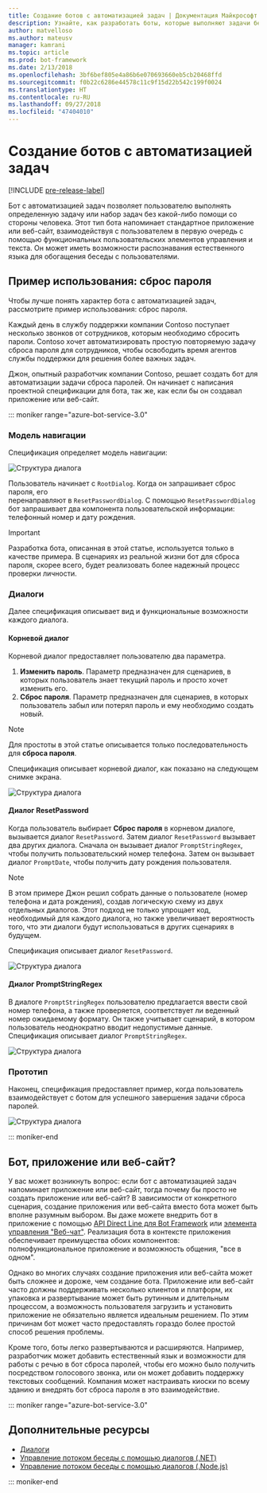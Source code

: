 ```yaml
---
title: Создание ботов с автоматизацией задач | Документация Майкрософт
description: Узнайте, как разработать боты, которые выполняют задачи без дальнейшего вмешательства человека.
author: matvelloso
ms.author: mateusv
manager: kamrani
ms.topic: article
ms.prod: bot-framework
ms.date: 2/13/2018
ms.openlocfilehash: 3bf6bef805e4a86b6e070693660eb5cb20468ffd
ms.sourcegitcommit: f0b22c6286e44578c11c9f15d22b542c199f0024
ms.translationtype: HT
ms.contentlocale: ru-RU
ms.lasthandoff: 09/27/2018
ms.locfileid: "47404010"
---
```

# <a name="create-task-automation-bots"></a>Создание ботов с автоматизацией задач

[!INCLUDE [pre-release-label](./includes/pre-release-label-v3.md)]

Бот с автоматизацией задач позволяет пользователю выполнять определенную задачу или набор задач без какой-либо помощи со стороны человека. Этот тип бота напоминает стандартное приложение или веб-сайт, взаимодействуя с пользователем в первую очередь с помощью функциональных пользовательских элементов управления и текста. Он может иметь возможности распознавания естественного языка для обогащения беседы с пользователями. 

## <a name="example-use-case-password-reset"></a>Пример использования: сброс пароля

Чтобы лучше понять характер бота с автоматизацией задач, рассмотрите пример использования: сброс пароля. 

Каждый день в службу поддержки компании Contoso поступает несколько звонков от сотрудников, которым необходимо сбросить пароли. Contoso хочет автоматизировать простую повторяемую задачу сброса пароля для сотрудников, чтобы освободить время агентов службы поддержки для решения более важных задач. 

Джон, опытный разработчик компании Contoso, решает создать бот для автоматизации задачи сброса паролей. Он начинает с написания проектной спецификации для бота, так же, как если бы он создавал приложение или веб-сайт. 

::: moniker range="azure-bot-service-3.0"

### <a name="navigation-model"></a>Модель навигации

Спецификация определяет модель навигации:

![Структура диалога](~/media/bot-service-design-pattern-task-automation/simple-task1.png)

Пользователь начинает с `RootDialog`. Когда он запрашивает сброс пароля, его  
перенаправляют в `ResetPasswordDialog`. С помощью `ResetPasswordDialog` бот запрашивает два компонента пользовательской информации: телефонный номер и дату рождения. 

> [!IMPORTANT]
> Разработка бота, описанная в этой статье, используется только в качестве примера. В сценариях из реальной жизни бот для сброса пароля, скорее всего, будет реализовать более надежный процесс проверки личности.

### <a name="dialogs"></a>Диалоги

Далее спецификация описывает вид и функциональные возможности каждого диалога. 

#### <a name="root-dialog"></a>Корневой диалог

Корневой диалог предоставляет пользователю два параметра. 

1. **Изменить пароль**. Параметр предназначен для сценариев, в которых пользователь знает текущий пароль и просто хочет изменить его.
2. **Сброс пароля**. Параметр предназначен для сценариев, в которых пользователь забыл или потерял пароль и ему необходимо создать новый.

> [!NOTE]
> Для простоты в этой статье описывается только последовательность для **сброса пароля**.

Спецификация описывает корневой диалог, как показано на следующем снимке экрана.

![Структура диалога](~/media/bot-service-design-pattern-task-automation/simple-task2.png)

#### <a name="resetpassword-dialog"></a>Диалог ResetPassword

Когда пользователь выбирает **Сброс пароля** в корневом диалоге, вызывается диалог `ResetPassword`. 
Затем диалог `ResetPassword` вызывает два других диалога. 
Сначала он вызывает диалог `PromptStringRegex`, чтобы получить пользовательский номер телефона. 
Затем он вызывает диалог `PromptDate`, чтобы получить дату рождения пользователя. 

> [!NOTE]
> В этом примере Джон решил собрать данные о пользователе (номер телефона и дата рождения), создав логическую схему из двух отдельных диалогов. Этот подход не только упрощает код, необходимый для каждого диалога, но также увеличивает вероятность того, что эти диалоги будут использоваться в других сценариях в будущем. 

Спецификация описывает диалог `ResetPassword`.

![Структура диалога](~/media/bot-service-design-pattern-task-automation/simple-task3.png)

#### <a name="promptstringregex-dialog"></a>Диалог PromptStringRegex

В диалоге `PromptStringRegex` пользователю предлагается ввести свой номер телефона, а также проверяется, соответствует ли веденный номер ожидаемому формату. 
Он также учитывает сценарий, в котором пользователь неоднократно вводит недопустимые данные. 
Спецификация описывает диалог `PromptStringRegex`.

![Структура диалога](~/media/bot-service-design-pattern-task-automation/simple-task4.png)

### <a name="prototype"></a>Прототип

Наконец, спецификация предоставляет пример, когда пользователь взаимодействует с ботом для успешного завершения задачи сброса паролей.

![Структура диалога](~/media/bot-service-design-pattern-task-automation/simple-task5.png)

::: moniker-end 

## <a name="bot-app-or-website"></a>Бот, приложение или веб-сайт?

У вас может возникнуть вопрос: если бот с автоматизацией задач напоминает приложение или веб-сайт, тогда почему бы просто не создать приложение или веб-сайт? В зависимости от конкретного сценария, создание приложения или веб-сайта вместо бота может быть вполне разумным выбором. Вы даже можете внедрить бот в приложение с помощью [API Direct Line для Bot Framework][directLineAPI] или <a href="https://aka.ms/BotFramework-WebChat" target="_blank">элемента управления "Веб-чат"</a>. Реализация бота в контексте приложения обеспечивает преимущества обоих компонентов: полнофункциональное приложение и возможность общения, "все в одном". 

Однако во многих случаях создание приложения или веб-сайта может быть сложнее и дороже, чем создание бота. Приложение или веб-сайт часто должны поддерживать несколько клиентов и платформ, их упаковка и развертывание может быть рутинным и длительным процессом, а возможность пользователя загрузить и установить приложение не обязательно является идеальным решением. По этим причинам бот может часто предоставлять гораздо более простой способ решения проблемы. 

Кроме того, боты легко развертываются и расширяются. Например, разработчик может добавить естественный язык и возможности для работы с речью в бот сброса паролей, чтобы его можно было получить посредством голосового звонка, или он может добавить поддержку текстовых сообщений. Компания может настраивать киоски по всему зданию и внедрять бот сброса пароля в это взаимодействие.

::: moniker range="azure-bot-service-3.0"
<!-- TODO: SimpleTaskAutomation no longer exists
## Sample code

For a complete sample that shows how to implement simple task automation using the Bot Builder SDK for .NET, see the <a href="https://aka.ms/capability-SimpleTaskAutomation" target="_blank">Simple Task Automation sample</a> in GitHub.

For a complete sample that shows how to implement simple task automation using the Bot Builder SDK for Node.js, see the <a href="https://aka.ms/capability-SimpleTaskAutomation" target="_blank">Simple Task Automation sample</a> in GitHub.
-->

## <a name="additional-resources"></a>Дополнительные ресурсы

- [Диалоги](~/dotnet/bot-builder-dotnet-dialogs.md)
- [Управление потоком беседы с помощью диалогов (.NET)](~/dotnet/bot-builder-dotnet-manage-conversation-flow.md)
- [Управление потоком беседы с помощью диалогов (.Node.js)](~/nodejs/bot-builder-nodejs-manage-conversation-flow.md)

::: moniker-end

[directLineAPI]: https://docs.botframework.com/en-us/restapi/directline3/#navtitle
